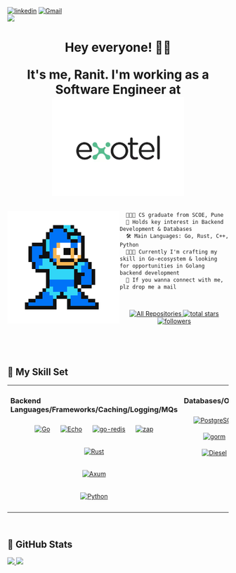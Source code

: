 [![linkedin](https://img.shields.io/badge/linkedin-informational?style=for-the-badge&logo=linkedin&logoColor=white)](https://www.linkedin.com/in/ranit-biswas/)
[![Gmail](https://img.shields.io/badge/gmail-DB4437?style=for-the-badge&logo=gmail&logoColor=white)](mailto:ranitbiswas.cs@gmail.com)
<br>
![](https://visitcount.itsvg.in/api?id=RhoNit&icon=0&color=0)

<div>
  <h1 align="center">
    Hey everyone! 👋🏻<br>
    <p>
      It's me, Ranit. I'm working as a Software Engineer at <img src="/media/exotel.png" width=300/>
    </p>
  </h1>
</div>

<img src="./media/ranit-hero.gif" align="left" />

```
  👨🏻‍🎓 CS graduate from SCOE, Pune
  🚀 Holds key interest in Backend Development & Databases
  🛠️ Main Languages: Go, Rust, C++, Python
  🧑🏻‍💻 Currently I'm crafting my skill in Go-ecosystem & looking for opportunities in Golang backend development
  📧 If you wanna connect with me, plz drop me a mail
```
<br>

<p align="center">
  <a href="https://github.com/RhoNit?tab=repositories&sort=stargazers">
    <img alt="All Repositories" title="All Repositories" src="https://custom-icon-badges.herokuapp.com/badge/-All%20Repos-640464?style=for-the-badge&logoColor=white&logo=repo"/>
  </a>
  
  <a href="https://github.com/RhoNit?tab=repositories&sort=stargazers">
    <img alt="total stars" title="Total stars on GitHub" src="https://custom-icon-badges.herokuapp.com/badge/dynamic/json?logo=star-fill&host=formatted-dynamic-badges.herokuapp.com&formatter=metric&style=for-the-badge&color=55960c&labelColor=488207&label=stars&query=%24.stars&url=https%3A%2F%2Fapi.github-star-counter.workers.dev%2Fuser%2FRhoNit"/>
  </a>
    
  <a href="https://github.com/RhoNit?tab=followers">
    <img alt="followers" title="Follow me on Github" src="https://custom-icon-badges.herokuapp.com/github/followers/RhoNit?color=e05d44&labelColor=ce4630&style=for-the-badge&logo=person-add&label=Follow&logoColor=white"/>
  </a>
    
  <!-- <a href="https://visitcount.itsvg.in/api?id=RhoNit">
    <img alt="views" title="GitHub profile views" src=""/>
  </a> -->
</p>

<br>
<br>
<br>

## 🚀 My Skill Set  
<table><tr><td valign="top" width="50%">



### Backend Languages/Frameworks/Caching/Logging/MQs
<div align="center">  
  <a href="https://go.dev/" target="_blank"><img style="margin: 10px" src="https://profilinator.rishav.dev/skills-assets/go-original.svg" alt="Go" height="60" /></a>
  <a href="https://echo.labstack.com/" target="_blank"><img style="margin: 10px" src="https://echo.labstack.com/img/logo-light.svg" alt="Echo" height="60" /></a>
  <a href="https://redis.uptrace.dev/" target="_blank"><img style="margin: 10px" src="https://avatars.githubusercontent.com/u/1529926" alt="go-redis" height="60" /></a>
  <a href="https://pkg.go.dev/go.uber.org/zap" target="_blank"><img style="margin: 10px" src="https://raw.githubusercontent.com/uber-go/zap/v1.27.0/assets/logo.png" alt="zap" height="60" /></a>
  

  <a href="https://www.rust-lang.org/" target="_blank"><img style="margin: 10px" src="https://profilinator.rishav.dev/skills-assets/rust-plain.svg" alt="Rust" height="60" /></a>  
<!--   <a href="https://rocket.rs/" target="_blank"><img style="margin: 10px" src="https://rocket.rs/images/logo-boxed.png" alt="Rocket" height="50" /></a>   -->
  <a href="https://docs.rs/axum/latest/axum/" target="_blank"><img style="margin: 10px" src="https://upload.wikimedia.org/wikipedia/commons/6/60/Tokio_logo.svg" alt="Axum" height="60" /></a>
  <!-- <a href="https://actix.rs/" target="_blank"><img style="margin: 10px" src="https://actix.rs/img/logo-icon.png" alt="Actix-web" height="60" /></a> -->
  
  <a href="https://www.python.org/" target="_blank"><img style="margin: 10px" src="https://profilinator.rishav.dev/skills-assets/python-original.svg" alt="Python" height="60" /></a>  
<!--   <a href="https://fastapi.tiangolo.com/" target="_blank"><img style="margin: 10px" src="https://fastapi.tiangolo.com/img/logo-margin/logo-teal.png" alt="FastAPI" height="60" /></a> -->
    

</div>

</td><td valign="top" width="50%">



### Databases/ORMs  
<div align="center">  
  <a href="https://www.postgresql.org/" target="_blank"><img style="margin: 10px" src="https://profilinator.rishav.dev/skills-assets/postgresql-original-wordmark.svg" alt="PostgreSQL" height="60" /></a> 
  <a href="https://gorm.io/index.html" target="_blank"><img style="margin: 10px" src="https://gorm.io/gorm.svg" alt="gorm" height="60" /></a> 
  <a href="https://diesel.rs/" target="_blank"><img style="margin: 10px" src="https://diesel.rs/assets/images/diesel_logo_stacked_black.png" alt="Diesel" height="60" /></a>
  <!-- <a href="https://www.sea-ql.org/SeaORM/" target="_blank"><img style="margin: 10px" src="https://www.sea-ql.org/SeaORM/img/SeaORM%20logo.png" alt="SeaORM" height="70" /></a> -->

</div>


</td></tr></table>  

<br/>  

<h2 align="left">👀 GitHub Stats</h2>
<div>
  <a href="https://github.com/RhoNit">
    <img width="49%" src="https://github-readme-stats.vercel.app/api?username=RhoNit&theme=radical&title_color=0017ff&hide_border=true">
  </a>

  <a href="https://github.com/RhoNit">
    <img width="49%" src="http://github-readme-streak-stats.herokuapp.com/?api&count_private=true&include_all_commits=true&user=RhoNit&theme=radical&date_format=M%20j%5B%2C%20Y%5D&ring=0017ff&fire=0017ff&sideNums=0017ff&hide_border=true">
  </a>
</div>

